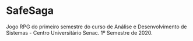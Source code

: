 # SafeSaga
Jogo RPG do primeiro semestre do curso de Análise e Desenvolvimento de Sistemas - Centro Universitário Senac.  1º Semestre de 2020. 

